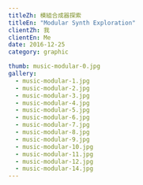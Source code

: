 ```yaml
---
titleZh: 模組合成器探索
titleEn: "Modular Synth Exploration"
clientZh: 我
clientEn: Me
date: 2016-12-25
category: graphic

thumb: music-modular-0.jpg
gallery:
  - music-modular-1.jpg
  - music-modular-2.jpg
  - music-modular-3.jpg
  - music-modular-4.jpg
  - music-modular-5.jpg
  - music-modular-6.jpg
  - music-modular-7.jpg
  - music-modular-8.jpg
  - music-modular-9.jpg
  - music-modular-10.jpg
  - music-modular-11.jpg
  - music-modular-12.jpg
  - music-modular-14.jpg
---
```

